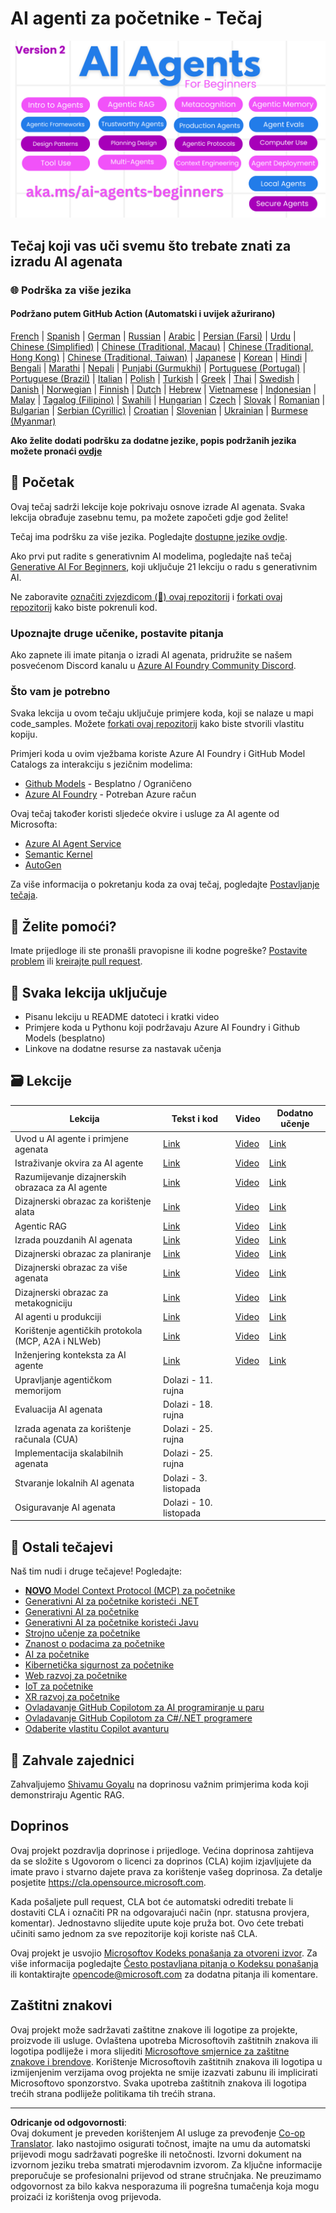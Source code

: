 <!--
CO_OP_TRANSLATOR_METADATA:
{
  "original_hash": "9cb9bf18040a36fb1d822b10e92e7c04",
  "translation_date": "2025-09-07T08:08:47+00:00",
  "source_file": "README.md",
  "language_code": "hr"
}
-->
# AI agenti za početnike - Tečaj

![Generative AI For Beginners](../../translated_images/repo-thumbnailv2.06f4a48036fde647f6ba4eb19f5651babe59bb30e972748afb349e47725d7601.hr.png)

## Tečaj koji vas uči svemu što trebate znati za izradu AI agenata

### 🌐 Podrška za više jezika

#### Podržano putem GitHub Action (Automatski i uvijek ažurirano)

[French](../fr/README.md) | [Spanish](../es/README.md) | [German](../de/README.md) | [Russian](../ru/README.md) | [Arabic](../ar/README.md) | [Persian (Farsi)](../fa/README.md) | [Urdu](../ur/README.md) | [Chinese (Simplified)](../zh/README.md) | [Chinese (Traditional, Macau)](../mo/README.md) | [Chinese (Traditional, Hong Kong)](../hk/README.md) | [Chinese (Traditional, Taiwan)](../tw/README.md) | [Japanese](../ja/README.md) | [Korean](../ko/README.md) | [Hindi](../hi/README.md) | [Bengali](../bn/README.md) | [Marathi](../mr/README.md) | [Nepali](../ne/README.md) | [Punjabi (Gurmukhi)](../pa/README.md) | [Portuguese (Portugal)](../pt/README.md) | [Portuguese (Brazil)](../br/README.md) | [Italian](../it/README.md) | [Polish](../pl/README.md) | [Turkish](../tr/README.md) | [Greek](../el/README.md) | [Thai](../th/README.md) | [Swedish](../sv/README.md) | [Danish](../da/README.md) | [Norwegian](../no/README.md) | [Finnish](../fi/README.md) | [Dutch](../nl/README.md) | [Hebrew](../he/README.md) | [Vietnamese](../vi/README.md) | [Indonesian](../id/README.md) | [Malay](../ms/README.md) | [Tagalog (Filipino)](../tl/README.md) | [Swahili](../sw/README.md) | [Hungarian](../hu/README.md) | [Czech](../cs/README.md) | [Slovak](../sk/README.md) | [Romanian](../ro/README.md) | [Bulgarian](../bg/README.md) | [Serbian (Cyrillic)](../sr/README.md) | [Croatian](./README.md) | [Slovenian](../sl/README.md) | [Ukrainian](../uk/README.md) | [Burmese (Myanmar)](../my/README.md)

**Ako želite dodati podršku za dodatne jezike, popis podržanih jezika možete pronaći [ovdje](https://github.com/Azure/co-op-translator/blob/main/getting_started/supported-languages.md)**

## 🌱 Početak

Ovaj tečaj sadrži lekcije koje pokrivaju osnove izrade AI agenata. Svaka lekcija obrađuje zasebnu temu, pa možete započeti gdje god želite!

Tečaj ima podršku za više jezika. Pogledajte [dostupne jezike ovdje](../..).

Ako prvi put radite s generativnim AI modelima, pogledajte naš tečaj [Generative AI For Beginners](https://aka.ms/genai-beginners), koji uključuje 21 lekciju o radu s generativnim AI.

Ne zaboravite [označiti zvjezdicom (🌟) ovaj repozitorij](https://docs.github.com/en/get-started/exploring-projects-on-github/saving-repositories-with-stars?WT.mc_id=academic-105485-koreyst) i [forkati ovaj repozitorij](https://github.com/microsoft/ai-agents-for-beginners/fork) kako biste pokrenuli kod.

### Upoznajte druge učenike, postavite pitanja

Ako zapnete ili imate pitanja o izradi AI agenata, pridružite se našem posvećenom Discord kanalu u [Azure AI Foundry Community Discord](https://aka.ms/ai-agents/discord).

### Što vam je potrebno

Svaka lekcija u ovom tečaju uključuje primjere koda, koji se nalaze u mapi code_samples. Možete [forkati ovaj repozitorij](https://github.com/microsoft/ai-agents-for-beginners/fork) kako biste stvorili vlastitu kopiju.

Primjeri koda u ovim vježbama koriste Azure AI Foundry i GitHub Model Catalogs za interakciju s jezičnim modelima:

- [Github Models](https://aka.ms/ai-agents-beginners/github-models) - Besplatno / Ograničeno
- [Azure AI Foundry](https://aka.ms/ai-agents-beginners/ai-foundry) - Potreban Azure račun

Ovaj tečaj također koristi sljedeće okvire i usluge za AI agente od Microsofta:

- [Azure AI Agent Service](https://aka.ms/ai-agents-beginners/ai-agent-service)
- [Semantic Kernel](https://aka.ms/ai-agents-beginners/semantic-kernel)
- [AutoGen](https://aka.ms/ai-agents/autogen)

Za više informacija o pokretanju koda za ovaj tečaj, pogledajte [Postavljanje tečaja](./00-course-setup/README.md).

## 🙏 Želite pomoći?

Imate prijedloge ili ste pronašli pravopisne ili kodne pogreške? [Postavite problem](https://github.com/microsoft/ai-agents-for-beginners/issues?WT.mc_id=academic-105485-koreyst) ili [kreirajte pull request](https://github.com/microsoft/ai-agents-for-beginners/pulls?WT.mc_id=academic-105485-koreyst).

## 📂 Svaka lekcija uključuje

- Pisanu lekciju u README datoteci i kratki video
- Primjere koda u Pythonu koji podržavaju Azure AI Foundry i Github Models (besplatno)
- Linkove na dodatne resurse za nastavak učenja

## 🗃️ Lekcije

| **Lekcija**                                  | **Tekst i kod**                                  | **Video**                                                  | **Dodatno učenje**                                                                 |
|----------------------------------------------|--------------------------------------------------|------------------------------------------------------------|------------------------------------------------------------------------------------|
| Uvod u AI agente i primjene agenata          | [Link](./01-intro-to-ai-agents/README.md)        | [Video](https://youtu.be/3zgm60bXmQk?si=z8QygFvYQv-9WtO1)  | [Link](https://aka.ms/ai-agents-beginners/collection?WT.mc_id=academic-105485-koreyst) |
| Istraživanje okvira za AI agente             | [Link](./02-explore-agentic-frameworks/README.md)| [Video](https://youtu.be/ODwF-EZo_O8?si=Vawth4hzVaHv-u0H)  | [Link](https://aka.ms/ai-agents-beginners/collection?WT.mc_id=academic-105485-koreyst) |
| Razumijevanje dizajnerskih obrazaca za AI agente | [Link](./03-agentic-design-patterns/README.md)   | [Video](https://youtu.be/m9lM8qqoOEA?si=BIzHwzstTPL8o9GF)  | [Link](https://aka.ms/ai-agents-beginners/collection?WT.mc_id=academic-105485-koreyst) |
| Dizajnerski obrazac za korištenje alata      | [Link](./04-tool-use/README.md)                  | [Video](https://youtu.be/vieRiPRx-gI?si=2z6O2Xu2cu_Jz46N)  | [Link](https://aka.ms/ai-agents-beginners/collection?WT.mc_id=academic-105485-koreyst) |
| Agentic RAG                                  | [Link](./05-agentic-rag/README.md)               | [Video](https://youtu.be/WcjAARvdL7I?si=gKPWsQpKiIlDH9A3)  | [Link](https://aka.ms/ai-agents-beginners/collection?WT.mc_id=academic-105485-koreyst) |
| Izrada pouzdanih AI agenata                  | [Link](./06-building-trustworthy-agents/README.md)| [Video](https://youtu.be/iZKkMEGBCUQ?si=jZjpiMnGFOE9L8OK ) | [Link](https://aka.ms/ai-agents-beginners/collection?WT.mc_id=academic-105485-koreyst) |
| Dizajnerski obrazac za planiranje            | [Link](./07-planning-design/README.md)           | [Video](https://youtu.be/kPfJ2BrBCMY?si=6SC_iv_E5-mzucnC)  | [Link](https://aka.ms/ai-agents-beginners/collection?WT.mc_id=academic-105485-koreyst) |
| Dizajnerski obrazac za više agenata          | [Link](./08-multi-agent/README.md)               | [Video](https://youtu.be/V6HpE9hZEx0?si=rMgDhEu7wXo2uo6g)  | [Link](https://aka.ms/ai-agents-beginners/collection?WT.mc_id=academic-105485-koreyst) |
| Dizajnerski obrazac za metakogniciju         | [Link](./09-metacognition/README.md)             | [Video](https://youtu.be/His9R6gw6Ec?si=8gck6vvdSNCt6OcF)  | [Link](https://aka.ms/ai-agents-beginners/collection?WT.mc_id=academic-105485-koreyst) |
| AI agenti u produkciji                       | [Link](./10-ai-agents-production/README.md)      | [Video](https://youtu.be/l4TP6IyJxmQ?si=31dnhexRo6yLRJDl)  | [Link](https://aka.ms/ai-agents-beginners/collection?WT.mc_id=academic-105485-koreyst) |
| Korištenje agentičkih protokola (MCP, A2A i NLWeb) | [Link](./11-agentic-protocols/README.md)         | [Video](https://youtu.be/X-Dh9R3Opn8)                      | [Link](https://aka.ms/ai-agents-beginners/collection?WT.mc_id=academic-105485-koreyst) |
| Inženjering konteksta za AI agente            | [Link](./12-context-engineering/README.md)         | [Video](https://youtu.be/F5zqRV7gEag)                                 | [Link](https://aka.ms/ai-agents-beginners/collection?WT.mc_id=academic-105485-koreyst) |
| Upravljanje agentičkom memorijom             | Dolazi - 11. rujna                                 |                                                            |                                                                                        |
| Evaluacija AI agenata                         | Dolazi - 18. rujna                                 |                                                            |                                                                                        |
| Izrada agenata za korištenje računala (CUA)   | Dolazi - 25. rujna                                 |                                                            |                                                                                        |
| Implementacija skalabilnih agenata           | Dolazi - 25. rujna                                 |                                                            |                                                                                        |
| Stvaranje lokalnih AI agenata                | Dolazi - 3. listopada                              |                                                            |                                                                                        |
| Osiguravanje AI agenata                       | Dolazi - 10. listopada                             |                                                            |                                                                                        |

## 🎒 Ostali tečajevi

Naš tim nudi i druge tečajeve! Pogledajte:

- [**NOVO** Model Context Protocol (MCP) za početnike](https://github.com/microsoft/mcp-for-beginners?WT.mc_id=academic-105485-koreyst)
- [Generativni AI za početnike koristeći .NET](https://github.com/microsoft/Generative-AI-for-beginners-dotnet?WT.mc_id=academic-105485-koreyst)
- [Generativni AI za početnike](https://github.com/microsoft/generative-ai-for-beginners?WT.mc_id=academic-105485-koreyst)
- [Generativni AI za početnike koristeći Javu](https://github.com/microsoft/generative-ai-for-beginners-java?WT.mc_id=academic-105485-koreyst)
- [Strojno učenje za početnike](https://aka.ms/ml-beginners?WT.mc_id=academic-105485-koreyst)
- [Znanost o podacima za početnike](https://aka.ms/datascience-beginners?WT.mc_id=academic-105485-koreyst)
- [AI za početnike](https://aka.ms/ai-beginners?WT.mc_id=academic-105485-koreyst)
- [Kibernetička sigurnost za početnike](https://github.com/microsoft/Security-101??WT.mc_id=academic-96948-sayoung)
- [Web razvoj za početnike](https://aka.ms/webdev-beginners?WT.mc_id=academic-105485-koreyst)
- [IoT za početnike](https://aka.ms/iot-beginners?WT.mc_id=academic-105485-koreyst)
- [XR razvoj za početnike](https://github.com/microsoft/xr-development-for-beginners?WT.mc_id=academic-105485-koreyst)
- [Ovladavanje GitHub Copilotom za AI programiranje u paru](https://aka.ms/GitHubCopilotAI?WT.mc_id=academic-105485-koreyst)
- [Ovladavanje GitHub Copilotom za C#/.NET programere](https://github.com/microsoft/mastering-github-copilot-for-dotnet-csharp-developers?WT.mc_id=academic-105485-koreyst)
- [Odaberite vlastitu Copilot avanturu](https://github.com/microsoft/CopilotAdventures?WT.mc_id=academic-105485-koreyst)

## 🌟 Zahvale zajednici

Zahvaljujemo [Shivamu Goyalu](https://www.linkedin.com/in/shivam2003/) na doprinosu važnim primjerima koda koji demonstriraju Agentic RAG. 

## Doprinos

Ovaj projekt pozdravlja doprinose i prijedloge. Većina doprinosa zahtijeva da se složite s
Ugovorom o licenci za doprinos (CLA) kojim izjavljujete da imate pravo i stvarno dajete
prava za korištenje vašeg doprinosa. Za detalje posjetite 
<https://cla.opensource.microsoft.com>.

Kada pošaljete pull request, CLA bot će automatski odrediti trebate li dostaviti
CLA i označiti PR na odgovarajući način (npr. statusna provjera, komentar). Jednostavno slijedite upute
koje pruža bot. Ovo ćete trebati učiniti samo jednom za sve repozitorije koji koriste naš CLA.

Ovaj projekt je usvojio [Microsoftov Kodeks ponašanja za otvoreni izvor](https://opensource.microsoft.com/codeofconduct/).
Za više informacija pogledajte [Često postavljana pitanja o Kodeksu ponašanja](https://opensource.microsoft.com/codeofconduct/faq/) ili
kontaktirajte [opencode@microsoft.com](mailto:opencode@microsoft.com) za dodatna pitanja ili komentare.

## Zaštitni znakovi

Ovaj projekt može sadržavati zaštitne znakove ili logotipe za projekte, proizvode ili usluge. Ovlaštena upotreba Microsoftovih
zaštitnih znakova ili logotipa podliježe i mora slijediti
[Microsoftove smjernice za zaštitne znakove i brendove](https://www.microsoft.com/legal/intellectualproperty/trademarks/usage/general).
Korištenje Microsoftovih zaštitnih znakova ili logotipa u izmijenjenim verzijama ovog projekta ne smije izazvati zabunu ili implicirati Microsoftovo sponzorstvo.
Svaka upotreba zaštitnih znakova ili logotipa trećih strana podliježe politikama tih trećih strana.

---

**Odricanje od odgovornosti**:  
Ovaj dokument je preveden korištenjem AI usluge za prevođenje [Co-op Translator](https://github.com/Azure/co-op-translator). Iako nastojimo osigurati točnost, imajte na umu da automatski prijevodi mogu sadržavati pogreške ili netočnosti. Izvorni dokument na izvornom jeziku treba smatrati mjerodavnim izvorom. Za ključne informacije preporučuje se profesionalni prijevod od strane stručnjaka. Ne preuzimamo odgovornost za bilo kakva nesporazuma ili pogrešna tumačenja koja mogu proizaći iz korištenja ovog prijevoda.